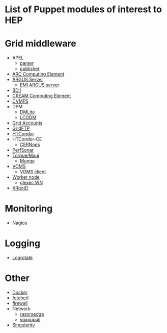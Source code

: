 # List of Puppet modules of interest to HEP

# Grid middleware
 - APEL
   - [parser](https://github.com/HEP-Puppet/puppet-apelparser)
   - [publisher](https://github.com/HEP-Puppet/puppet-apelpublisher)
 - [ARC Computing Element](https://github.com/HEP-Puppet/arc_ce)
 - [ARGUS Server](https://github.com/HEP-Puppet/argus_server)
   - [EMI ARGUS server](https://github.com/cernops/puppet-argus)
 - [BDII](https://github.com/cernops/puppet-bdii)
 - [CREAM Computing Element](https://github.com/cernops/puppet-creamce)
 - [CVMFS](https://github.com/cvmfs/puppet-cvmfs)
 - DPM
   - [DMLite](https://github.com/cern-it-sdc-id/puppet-dmlite)
   - [LCGDM](https://github.com/cern-it-sdc-id/puppet-lcgdm)
 - [Grid Accounts](https://github.com/HEP-Puppet/puppet-grid_accounts)
 - [GridFTP](https://github.com/cern-it-sdc-id/puppet-gridftp)
 - [HTCondor](https://github.com/HEP-Puppet/htcondor)
 - HTCondor-CE
   - [CERNops](https://github.com/cernops/puppet-htcondor_ce/tree/cern_current)
 - [PerfSonar](https://github.com/HEP-Puppet/perfsonar)
 - [Torque/Maui](https://github.com/HEP-Puppet/torque)
   - [Munge](https://github.com/HEP-Puppet/munge)
 - [VOMS](https://github.com/cern-it-sdc-id/puppet-voms)
   - [VOMS client](https://github.com/HEP-Puppet/puppet-voms_client)
 - [Worker node](https://github.com/HEP-Puppet/puppet-wn)
   - [glexec WN](https://github.com/cernops/puppet-glexecwn)
 - [XRootD](https://github.com/cern-it-sdc-id/puppet-xrootd)

# Monitoring
 - [Nagios](https://github.com/HEP-Puppet/nagios)

# Logging
 - [Logrotate](https://github.com/example42/puppet-logrotate)

# Other
 - [Docker](https://github.com/puppetlabs/puppetlabs-docker)
 - [fetchcrl](https://github.com/voxpupuli/puppet-fetchcrl)
 - [firewall](https://github.com/puppetlabs/puppetlabs-firewall)
 - Network
   - [razorsedge](https://github.com/razorsedge/puppet-network)
   - [voxpupuli](https://github.com/voxpupuli/puppet-network)
 - [Singularity](https://github.com/treydock/puppet-module-singularity)
